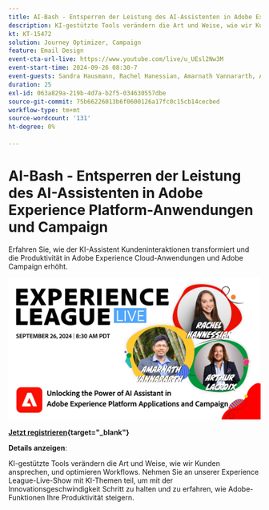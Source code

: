 ```yaml
---
title: AI-Bash - Entsperren der Leistung des AI-Assistenten in Adobe Experience Platform-Anwendungen und Campaign
description: KI-gestützte Tools verändern die Art und Weise, wie wir Kunden ansprechen, und optimieren Workflows. Nehmen Sie an unserem Experience League Live-Webinar mit KI-Themen teil, um mit dem Innovationstempo Schritt zu halten und zu erfahren, wie Adobe-Funktionen Ihre Produktivität steigern. 
kt: KT-15472
solution: Journey Optimizer, Campaign
feature: Email Design
event-cta-url-live: https://www.youtube.com/live/u_UEsl2Nw3M
event-start-time: 2024-09-26 08:30-7
event-guests: Sandra Hausmann, Rachel Hanessian, Amarnath Vannararth, Arthur Lacroix
duration: 25
exl-id: 063a829a-219b-4d7a-b2f5-034630557dbe
source-git-commit: 75b66226013b6f0600126a17fc0c15cb14cecbed
workflow-type: tm+mt
source-wordcount: '131'
ht-degree: 0%

---
```


# AI-Bash - Entsperren der Leistung des AI-Assistenten in Adobe Experience Platform-Anwendungen und Campaign

Erfahren Sie, wie der KI-Assistent Kundeninteraktionen transformiert und die Produktivität in Adobe Experience Cloud-Anwendungen und Adobe Campaign erhöht. 

[![ExL LIVE 26. September 2024](/help/experience-league-live/episodes/assets/WebBanner-09-26-2024.png)](https://www.youtube.com/watch?v=J48CNmcV7wc)

**[Jetzt registrieren](https://engage.adobe.com/ExpLeagueLive-240926.html){target="_blank"}**

**Details anzeigen**:

KI-gestützte Tools verändern die Art und Weise, wie wir Kunden ansprechen, und optimieren Workflows. Nehmen Sie an unserer Experience League-Live-Show mit KI-Themen teil, um mit der Innovationsgeschwindigkeit Schritt zu halten und zu erfahren, wie Adobe-Funktionen Ihre Produktivität steigern.
